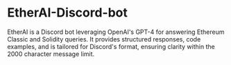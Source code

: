 # EtherAI-Discord-bot
EtherAI is a Discord bot leveraging OpenAI's GPT-4 for answering Ethereum Classic and Solidity queries. It provides structured responses, code examples, and is tailored for Discord's format, ensuring clarity within the 2000 character message limit.
